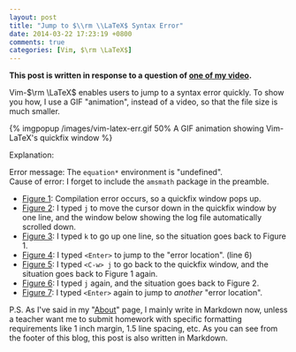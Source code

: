```yaml
---
layout: post
title: "Jump to $\\rm \\LaTeX$ Syntax Error"
date: 2014-03-22 17:23:19 +0800
comments: true
categories: [Vim, $\rm \LaTeX$]
---
```


**This post is written in response to a question of
[one of my video](http://youtu.be/y67t-05nFD0).**

Vim-$\rm \LaTeX$ enables users to jump to a syntax error quickly.  To
show you how, I use a GIF "animation", instead of a video, so that the
file size is much smaller.

{% imgpopup /images/vim-latex-err.gif 50% A GIF animation showing Vim-LaTeX's quickfix window %}

Explanation:

Error message: The `equation*` environment is "undefined".  
Cause of error: I forget to include the `amsmath` package in the
preamble.

- [Figure 1](/images/vim-latex-err1.png): Compilation error occurs,
  so a quickfix window pops up.
- [Figure 2](/images/vim-latex-err2.png): I typed `j` to move the
  cursor down in the quickfix window by one line, and the window below
  showing the log file automatically scrolled down. 
- [Figure 3](/images/vim-latex-err3.png): I typed `k` to go up one
  line, so the situation goes back to Figure 1.
- [Figure 4](/images/vim-latex-err4.png): I typed `<Enter>` to jump
  to the "error location". (line 6)
- [Figure 5](/images/vim-latex-err5.png): I typed `<C-w> j` to go
  back to the quickfix window, and the situation goes back to Figure 1
  again.
- [Figure 6](/images/vim-latex-err6.png): I typed `j` again, and
  the situation goes back to Figure 2.
- [Figure 7](/images/vim-latex-err7.png): I typed `<Enter>` again
  to jump to *another* "error location".

P.S. As I've said in my "[About](/about)" page, I mainly write in
Markdown now, unless a teacher want me to submit homework with
specific formatting requirements like 1 inch margin, 1.5 line spacing,
etc.  As you can see from the footer of this blog, this post is also
written in Markdown.

<!-- vim:set tw=70:wrap: -->
